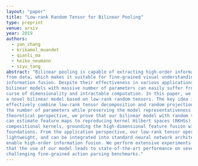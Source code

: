 ```yaml
---
layout: "paper"
title: "Low-rank Random Tensor for Bilinear Pooling"
type: preprint
venue: arxiv
year: 2019
authors:
  - yan_zhang
  - krikamol_muandet
  - qianli_ma
  - heiko_neumann
  - siyu_tang
abstract: "Bilinear pooling is capable of extracting high-order information
from data, which makes it suitable for fine-grained visual understanding and
information fusion. Despite their effectiveness in various applications, the
bilinear models with massive number of parameters can easily suffer from the
curse of dimensionality and intractable computation. In this paper, we propose
a novel bilinear model based on low-rank random tensors. The key idea is to
effectively combine low-rank tensor decomposition and random projection to reduce
the number of parameters while preserving the model representativeness. From the
theoretical perspective, we prove that our bilinear model with random tensors
can estimate feature maps to reproducing kernel Hilbert spaces (RKHSs) with
compositional kernels, grounding the high-dimensional feature fusion with theoretical
foundations. From the application perspective, our low-rank tensor operation is
lightweight, and can be integrated into standard neural network architectures to
enable high-order information fusion. We perform extensive experiments to show
that the use of our model leads to state-of-the-art performance on several
challenging fine-grained action parsing benchmarks."
---
```

